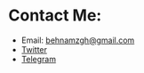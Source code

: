# Contact Me:
- Email: behnamzgh@gmail.com
- [Twitter](https://twitter.com/behnamzgh)
- [Telegram](https://t.me/behnamzgh)
